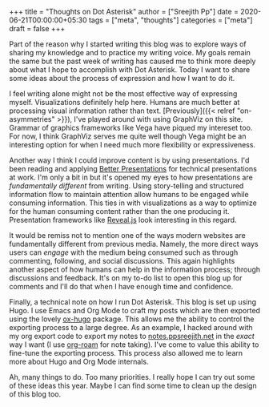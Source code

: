 +++
title = "Thoughts on Dot Asterisk"
author = ["Sreejith Pp"]
date = 2020-06-21T00:00:00+05:30
tags = ["meta", "thoughts"]
categories = ["meta"]
draft = false
+++

Part of the reason why I started writing this blog was to explore ways of sharing my knowledge and to practice my writing voice. My goals remain the same but the past week of writing has caused me to think more deeply about what I hope to accomplish with Dot Asterisk. Today I want to share some ideas about the process of expression and how I want to do it.

I feel writing alone might not be the most effective way of expressing myself. Visualizations definitely help here. Humans are much better at processing visual information rather than text. [Previously]({{< relref "on-asymmetries" >}}), I've played around with using GraphViz on this site. Grammar of graphics frameworks like Vega have piqued my intereset too. For now, I think GraphViz serves me quite well though Vega might be an interesting option for when I need much more flexibility or expressiveness.

Another way I think I could improve content is by using presentations. I'd been reading and applying [Better Presentations](https://www.goodreads.com/book/show/30089737-better-presentations) for technical presentations at work. I'm only a bit in but it's opened my eyes to how presentations are _fundamentally different_ from writing. Using story-telling and structured information flow to maintain attention allow humans to be engaged while consuming information. This ties in with visualizations as a way to optimize for the human consuming content rather than the one producing it. Presentation frameworks like [Reveal.js](https://github.com/yjwen/org-reveal) look interesting in this regard.

It would be remiss not to mention one of the ways modern websites are fundamentally different from previous media. Namely, the more direct ways users can _engage_ with the medium being consumed such as through commenting, following, and social discussions. This again highlights another aspect of how humans can help in the information process; through discussions and feedback. It's on my to-do list to open this blog up for comments and I'll do that when I have enough time and confidence.

Finally, a technical note on how I run Dot Asterisk. This blog is set up using Hugo. I use Emacs and Org Mode to craft my posts which are then exported using the lovely [ox-hugo](https://ox-hugo.scripter.co/) package. This allows me the ability to control the exporting process to a large degree. As an example, I hacked around with my org export code to export my notes to [notes.ppsreejith.net](https://notes.ppsreejith.net) in the _exact_ way I want (I use [org-roam](https://github.com/org-roam/org-roam) for note taking). I've come to value this ability to fine-tune the exporting process. This process also allowed me to learn more about Hugo and Org Mode internals.

Ah, many things to do. Too many priorities. I really hope I can try out some of these ideas this year. Maybe I can find some time to clean up the design of this blog too.
